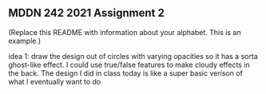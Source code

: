 ## MDDN 242 2021 Assignment 2

(Replace this README with information about your alphabet. This is an example.)

  idea 1: draw the design out of circles with varying opacities so it has a sorta ghost-like effect. I could use true/false features to make cloudy effects in the back. The design I did in class today is like a super basic verison of what I eventually want to do

